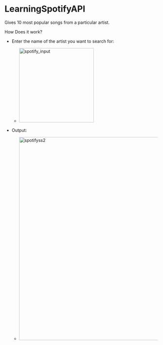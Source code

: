 # LearningSpotifyAPI
Gives 10 most popular songs from a particular artist.

How Does it work? 
- Enter the name of the artist you want to search for:
  - <img width="245" alt="spotify_input" src="https://user-images.githubusercontent.com/104303438/235298682-bdb522ec-21c4-409b-9a3a-2919aec6d8ab.png">

- Output:
  - <img width="669" alt="spotifyss2" src="https://user-images.githubusercontent.com/104303438/235298690-117be5b6-56cb-4e6f-84a5-b27b4c5e0196.png">
